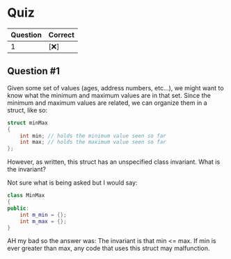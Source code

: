 # Quiz

| Question | Correct |
| --- | --- |
| 1 | [:x:] |

## Question #1

Given some set of values (ages, address numbers, etc…), we might want to know what the minimum and maximum values are in that set. Since the minimum and maximum values are related, we can organize them in a struct, like so:

```cpp
struct minMax
{
    int min; // holds the minimum value seen so far
    int max; // holds the maximum value seen so far
};
```

However, as written, this struct has an unspecified class invariant. What is the invariant?

Not sure what is being asked but I would say:

```cpp
class MinMax
{
public:
    int m_min = {};
    int m_max = {}; 
}
```

AH my bad so the answer was: The invariant is that min <= max. If min is ever greater than max, any code that uses this struct may malfunction.
